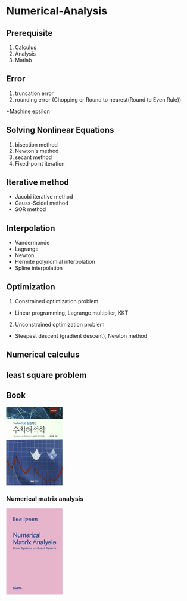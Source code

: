 # Numerical-Analysis

## Prerequisite
1. Calculus
2. Analysis
3. Matlab

## Error
1. truncation error
2. rounding error (Chopping or Round to nearest(Round to Even Rule))

  *[Machine epsilon](https://en.wikipedia.org/wiki/Machine_epsilon)

## Solving Nonlinear Equations
1. bisection method
2. Newton's method
3. secant method
4. Fixed-point iteration

## Iterative method
- Jacobi iterative method
- Gauss-Seidel method
- SOR method

## Interpolation
- Vandermonde
- Lagrange
- Newton
- Hermite polynomial interpolation 
- Spline interpolation

## Optimization
1. Constrained optimization problem
- Linear programming, Lagrange multiplier, KKT 
2. Unconstrained optimization problem
- Steepest descent (gradient descent), Newton method

## Numerical calculus

## least square problem


## Book
<img src="https://github.com/cgh2797/Numerical-Analysis/blob/master/bookimg.jpg" width="30%">

### Numerical matrix analysis
<img src="https://github.com/cgh2797/Numerical-Analysis/blob/master/img2.jpg" width="30%">
